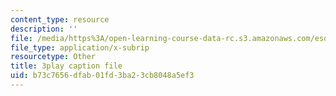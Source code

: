 ```yaml
---
content_type: resource
description: ''
file: /media/https%3A/open-learning-course-data-rc.s3.amazonaws.com/esd-s43-green-supply-chain-management-spring-2014/b73c7656dfab01fd3ba23cb8048a5ef3_A0owfH3UERI.srt
file_type: application/x-subrip
resourcetype: Other
title: 3play caption file
uid: b73c7656-dfab-01fd-3ba2-3cb8048a5ef3
---
```

